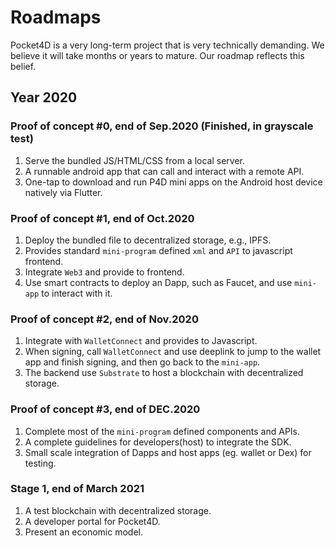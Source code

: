 # Roadmaps
Pocket4D is a very long-term project that is very technically demanding. We believe it will take months or years to mature. Our roadmap reflects this belief.

## Year 2020
### Proof of concept #0, end of Sep.2020 (Finished, in grayscale test)
1. Serve the bundled JS/HTML/CSS from a local server.
2. A runnable android app that can call and interact with a remote API.
3. One-tap to download and run P4D mini apps on the Android host device natively via Flutter.

### Proof of concept #1, end of Oct.2020
1. Deploy the bundled file to decentralized storage, e.g., IPFS.
2. Provides standard `mini-program` defined `xml` and `API` to javascript frontend.
3. Integrate `Web3` and provide to frontend.
4. Use smart contracts to deploy an Dapp, such as Faucet, and use `mini-app` to interact with it.

### Proof of concept #2, end of Nov.2020
1. Integrate with `WalletConnect` and provides to Javascript.
2. When signing, call `WalletConnect` and use deeplink to jump to the wallet app and finish signing, and then go back to the `mini-app`.
3. The backend use `Substrate` to host a blockchain with decentralized storage.
   
### Proof of concept #3, end of DEC.2020
1. Complete most of the `mini-program` defined components and APIs.
2. A complete guidelines for developers(host) to integrate the SDK.
3. Small scale integration of Dapps and host apps (eg. wallet or Dex) for testing.
   
### Stage 1, end of March 2021
1. A test blockchain with decentralized storage.
2. A developer portal for Pocket4D.
3. Present an economic model.
